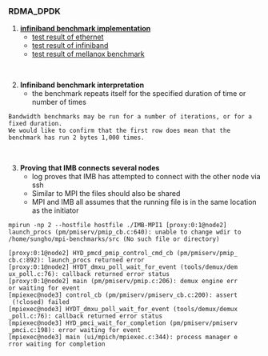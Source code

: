 ### RDMA_DPDK
1. **[infiniband benchmark implementation](INFINIBAND/imb_benchmark.md)**
   - [test result of ethernet](INFINIBAND/results/imb_result_ethernet)
   - [test result of infiniband](INFINIBAND/results/imb_result_infiniband)
   - [test result of mellanox benchmark](INFINIBAND/results/mellanox_infini_test)

<br>

2. **Infiniband benchmark interpretation**
    - the benchmark repeats itself for the specified duration of time or number of times
```
Bandwidth benchmarks may be run for a number of iterations, or for a fixed duration.
We would like to confirm that the first row does mean that the benchmark has run 2 bytes 1,000 times.
```  
<br>

3. **Proving that IMB connects several nodes**
    - log proves that IMB has attempted to connect with the other node via ssh
    - Similar to MPI the files should also be shared
    - MPI and IMB all assumes that the running file is in the same location as the initiator
```
mpirun -np 2 --hostfile hostfile ./IMB-MPI1 [proxy:0:1@node2] launch_procs (pm/pmiserv/pmip_cb.c:640): unable to change wdir to /home/sungho/mpi-benchmarks/src (No such file or directory)

[proxy:0:1@node2] HYD_pmcd_pmip_control_cmd_cb (pm/pmiserv/pmip_
cb.c:892): launch_procs returned error                          
[proxy:0:1@node2] HYDT_dmxu_poll_wait_for_event (tools/demux/dem
ux_poll.c:76): callback returned error status                   
[proxy:0:1@node2] main (pm/pmiserv/pmip.c:206): demux engine err
or waiting for event            
[mpiexec@node3] control_cb (pm/pmiserv/pmiserv_cb.c:200): assert
 (!closed) failed               
[mpiexec@node3] HYDT_dmxu_poll_wait_for_event (tools/demux/demux
_poll.c:76): callback returned error status                     
[mpiexec@node3] HYD_pmci_wait_for_completion (pm/pmiserv/pmiserv
_pmci.c:198): error waiting for event                           
[mpiexec@node3] main (ui/mpich/mpiexec.c:344): process manager e
rror waiting for completion
```
